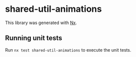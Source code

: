 # shared-util-animations

This library was generated with [Nx](https://nx.dev).

## Running unit tests

Run `nx test shared-util-animations` to execute the unit tests.
